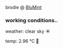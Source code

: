 brodie @ [BluMint](https://www.linkedin.com/company/blumint-io/)

<!--weather_start-->
### working conditions..

weather: clear sky ☀️

temp: 2.96 °C 🧥

<!--weather_end-->
